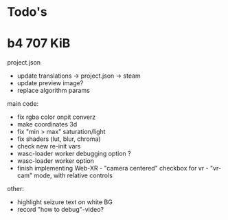 # Todo's

# b4 707 KiB

project.json
- update translations -> project.json -> steam
- update preview image?
- replace algorithm params


main code:
- fix rgba color onpit converz 
- make coordinates 3d
- fix "min > max" saturation/light
- fix shaders (lut, blur, chroma)
- check new re-init vars
- wasc-loader worker debugging option ?
- wasc-loader worker option
- finish implementing Web-XR
		- "camera centered" checkbox for vr
		-  "vr-cam" mode, with relative controls


other:
- highlight seizure text on white BG
- record "how to debug"-video? 